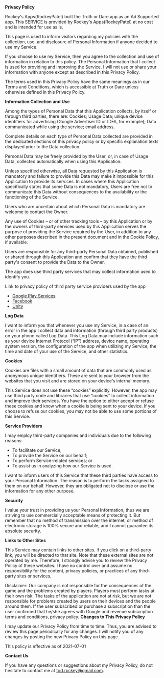 **Privacy Policy**

Rockey's Apps(RockeyPatel) built the Truth or Dare app as an Ad Supported app. This SERVICE is provided by Rockey's Apps(RockeyPatel) at no cost and is intended for use as is.

This page is used to inform visitors regarding my policies with the collection, use, and disclosure of Personal Information if anyone decided to use my Service.

If you choose to use my Service, then you agree to the collection and use of information in relation to this policy. The Personal Information that I collect is used for 
providing and improving the Service. I will not use or share your information with anyone except as described in this Privacy Policy.

The terms used in this Privacy Policy have the same meanings as in our Terms and Conditions, which is accessible at Truth or Dare unless otherwise defined in this 
Privacy Policy.

**Information Collection and Use**


Among the types of Personal Data that this Application collects, by itself or through third parties, there are: Cookies; Usage Data; unique device identifiers for 
advertising (Google Advertiser ID or IDFA, for example); Data communicated while using the service; email address.

Complete details on each type of Personal Data collected are provided in the dedicated sections of this privacy policy or by specific explanation texts displayed prior
to the Data collection.

Personal Data may be freely provided by the User, or, in case of Usage Data, collected automatically when using this Application.

Unless specified otherwise, all Data requested by this Application is mandatory and failure to provide this Data may make it impossible for this Application to provide 
its services. In cases where this Application specifically states that some Data is not mandatory, Users are free not to communicate this Data without consequences to
the availability or the functioning of the Service.

Users who are uncertain about which Personal Data is mandatory are welcome to contact the Owner.

Any use of Cookies – or of other tracking tools – by this Application or by the owners of third-party services used by this Application serves the purpose of providing 
the Service required by the User, in addition to any other purposes described in the present document and in the Cookie Policy, if available.

Users are responsible for any third-party Personal Data obtained, published or shared through this Application and confirm that they have the third party's consent to
provide the Data to the Owner.

The app does use third party services that may collect information used to identify you.

Link to privacy policy of third party service providers used by the app

*   [Google Play Services](https://www.google.com/policies/privacy/)
*   [Facebook](https://www.facebook.com/about/privacy/update/printable)
*   [Unity](https://unity3d.com/legal/privacy-policy)

**Log Data**

I want to inform you that whenever you use my Service, in a case of an error in the app I collect data and information (through third party products) on your phone called 
Log Data. This Log Data may include information such as your device Internet Protocol (“IP”) address, device name, operating system version, the configuration of the app 
when utilizing my Service, the time and date of your use of the Service, and other statistics.

**Cookies**

Cookies are files with a small amount of data that are commonly used as anonymous unique identifiers. These are sent to your browser from the websites that you visit and 
are stored on your device's internal memory.

This Service does not use these “cookies” explicitly. However, the app may use third party code and libraries that use “cookies” to collect information and improve their 
services. You have the option to either accept or refuse these cookies and know when a cookie is being sent to your device. If you choose to refuse our cookies, you may 
not be able to use some portions of this Service.

**Service Providers**

I may employ third-party companies and individuals due to the following reasons:

*   To facilitate our Service;
*   To provide the Service on our behalf;
*   To perform Service-related services; or
*   To assist us in analyzing how our Service is used.

I want to inform users of this Service that these third parties have access to your Personal Information. The reason is to perform the tasks assigned to them on our
behalf. However, they are obligated not to disclose or use the information for any other purpose.

**Security**

I value your trust in providing us your Personal Information, thus we are striving to use commercially acceptable means of protecting it. But remember that no method of 
transmission over the internet, or method of electronic storage is 100% secure and reliable, and I cannot guarantee its absolute security.

**Links to Other Sites**

This Service may contain links to other sites. If you click on a third-party link, you will be directed to that site. Note that these external sites are not operated by me.
Therefore, I strongly advise you to review the Privacy Policy of these websites. I have no control over and assume no responsibility for the content, privacy policies, or 
practices of any third-party sites or services.

Disclaimer:
Our company is not responsible for the consequences of the game and the problems created by players. Players must perform tasks at their own risk. The tasks of the application are not at risk, but we are not responsible for problems created by users on their devices and the people around them.
If the user subscribed or purchase a subscription than the user confirmed that he/she agrees with Google and revenue subscription terms and conditions, privacy policy.
**Changes to This Privacy Policy**

I may update our Privacy Policy from time to time. Thus, you are advised to review this page periodically for any changes. I will notify you of any changes by posting the
new Privacy Policy on this page.

This policy is effective as of 2021-07-01

**Contact Us**

If you have any questions or suggestions about my Privacy Policy, do not hesitate to contact me at tod.rockey@gmail.com.


